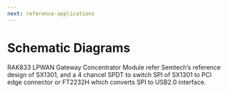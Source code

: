 ```yaml
---
next: reference-applications
---
```


# Schematic Diagrams

RAK833 LPWAN Gateway Concentrator Module refer Semtech’s reference design of SX1301, and a 4 chancel SPDT to switch SPI of SX1301 to PCI edge connector or FT2232H which converts SPI to USB2.0 interface.


<rk-img
  src="/assets/images/datasheet/rak833/interface-schematic-diagram.jpg"
  width="100%"
  figure-number="1"
  caption="RAK833 LPWAN Gateway Concentrator Module Mechanical Characteristics"
/>

<rk-img
  src="/assets/images/datasheet/rak833/power-source-schematic-diagram.jpg"
  width="100%"
  figure-number="2"
  caption="Power Source Schematic Diagram"
/>

<rk-img
  src="/assets/images/datasheet/rak833/ft22323-ic-schematic-diagram.jpg"
  width="100%"
  figure-number="3"
  caption="FT22323 IC Schematic Diagram"
/>


<rk-img
  src="/assets/images/datasheet/rak833/semtech-sx1301-schematic-diagram.jpg"
  width="100%"
  figure-number="4"
  caption="Semtech - SX1301 Schematic Diagram"
/>


<rk-img
  src="/assets/images/datasheet/rak833/stm32f401cdu6-schematic-diagram.jpg"
  width="100%"
  figure-number="5"
  caption="STM32F401CDU6 Schematic Diagram"
/>


<rk-img
  src="/assets/images/datasheet/rak833/rf-part-1-schematic-diagram.jpg"
  width="100%"
  figure-number="6"
  caption="RF Part-1 Schematic Diagram"
/>


<rk-img
  src="/assets/images/datasheet/rak833/rf-part-2-schematic-diagram.jpg"
  width="100%"
  figure-number="7"
  caption="RF Part-2 Schematic Diagram"
/>


<rk-img
  src="/assets/images/datasheet/rak833/rf-part-3-schematic-diagram.jpg"
  width="100%"
  figure-number="8"
  caption="RF Part-3 Schematic Diagram"
/>

<rk-img
  src="/assets/images/datasheet/rak833/rf-part-4-schematic-diagram.jpg"
  width="100%"
  figure-number="9"
  caption="RF Part-4 Schematic Diagram"
/>







